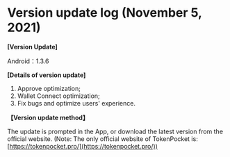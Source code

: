 # Version update log (November 5, 2021)

**\[Version Update]**

Android：1.3.6

&#x20;

**\[Details of version update]**

1. Approve optimization;
2. Wallet Connect optimization;
3. Fix bugs and optimize users' experience.

&#x20;

**【Version update method】**‌

The update is prompted in the App, or download the latest version from the official website. (Note: The only official website of TokenPocket is: [https://tokenpocket.pro/](https://tokenpocket.pro/))
